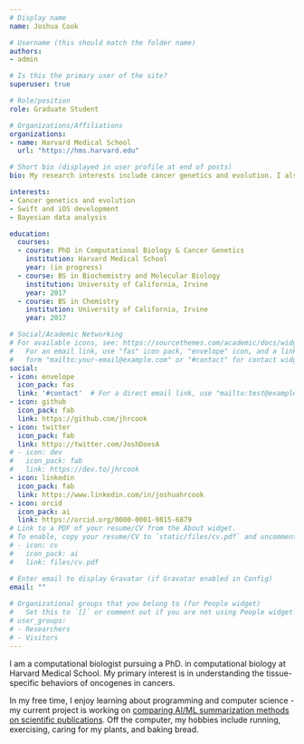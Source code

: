 ```yaml
---
# Display name
name: Joshua Cook

# Username (this should match the folder name)
authors:
- admin

# Is this the primary user of the site?
superuser: true

# Role/position
role: Graduate Student

# Organizations/Affiliations
organizations:
- name: Harvard Medical School
  url: "https://hms.harvard.edu"

# Short bio (displayed in user profile at end of posts)
bio: My research interests include cancer genetics and evolution. I also learning about programming and computer science in general.

interests:
- Cancer genetics and evolution
- Swift and iOS development
- Bayesian data analysis

education:
  courses:
  - course: PhD in Computational Biology & Cancer Genetics
    institution: Harvard Medical School
    year: (in progress)
  - course: BS in Biochemistry and Molecular Biology
    institution: University of California, Irvine
    year: 2017
  - course: BS in Chemistry
    institution: University of California, Irvine
    year: 2017

# Social/Academic Networking
# For available icons, see: https://sourcethemes.com/academic/docs/widgets/#icons
#   For an email link, use "fas" icon pack, "envelope" icon, and a link in the
#   form "mailto:your-email@example.com" or "#contact" for contact widget.
social:
- icon: envelope
  icon_pack: fas
  link: '#contact'  # For a direct email link, use "mailto:test@example.org".
- icon: github
  icon_pack: fab
  link: https://github.com/jhrcook
- icon: twitter
  icon_pack: fab
  link: https://twitter.com/JoshDoesA
# - icon: dev
#   icon_pack: fab
#   link: https://dev.to/jhrcook
- icon: linkedin
  icon_pack: fab
  link: https://www.linkedin.com/in/joshuahrcook
- icon: orcid
  icon_pack: ai
  link: https://orcid.org/0000-0001-9815-6879
# Link to a PDF of your resume/CV from the About widget.
# To enable, copy your resume/CV to `static/files/cv.pdf` and uncomment the lines below.  
# - icon: cv
#   icon_pack: ai
#   link: files/cv.pdf

# Enter email to display Gravatar (if Gravatar enabled in Config)
email: ""
  
# Organizational groups that you belong to (for People widget)
#   Set this to `[]` or comment out if you are not using People widget.  
# user_groups:
# - Researchers
# - Visitors
---
```


I am a computational biologist pursuing a PhD. in computational biology at Harvard Medical School.
My primary interest is in understanding the tissue-specific behaviors of oncogenes in cancers.

In my free time, I enjoy learning about programming and computer science - my current project is working on [comparing AI/ML summarization methods on scientific publications](https://github.com/jhrcook/sci-article-summarization).
Off the computer, my hobbies include running, exercising, caring for my plants, and baking bread.
